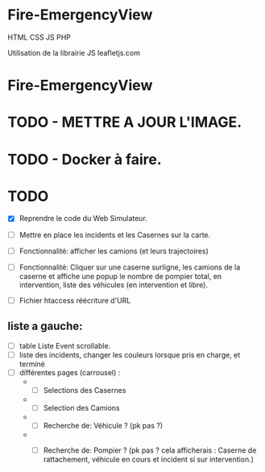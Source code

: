 # Fire-EmergencyView
HTML CSS JS PHP  

Utilisation de la librairie JS leafletjs.com  

# Fire-EmergencyView

# TODO - METTRE A JOUR L'IMAGE.

# TODO - Docker à faire.

# TODO 
- [x] Reprendre le code du Web Simulateur.
- [ ] Mettre en place les incidents et les Casernes sur la carte.
- [ ] Fonctionnalité: afficher les camions (et leurs trajectoires)
- [ ] Fonctionnalité: Cliquer sur une caserne surligne, les camions de la caserne et affiche une popup le nombre de pompier total, en intervention, liste des véhicules (en intervention et libre).

- [ ] Fichier htaccess réécriture d'URL

## liste a gauche:
- [ ] table Liste Event scrollable.
- [ ] liste des incidents, changer les couleurs lorsque pris en charge, et terminé
- [ ] différentes pages (carrousel) :
  - - [ ] Selections des Casernes
  - - [ ] Selection des Camions
  - - [ ] Recherche de: Véhicule ? (pk pas ?)
  - - [ ] Recherche de: Pompier ? (pk pas ? cela afficherais : Caserne de rattachement, véhicule en cours et incident si sur intervention.)


